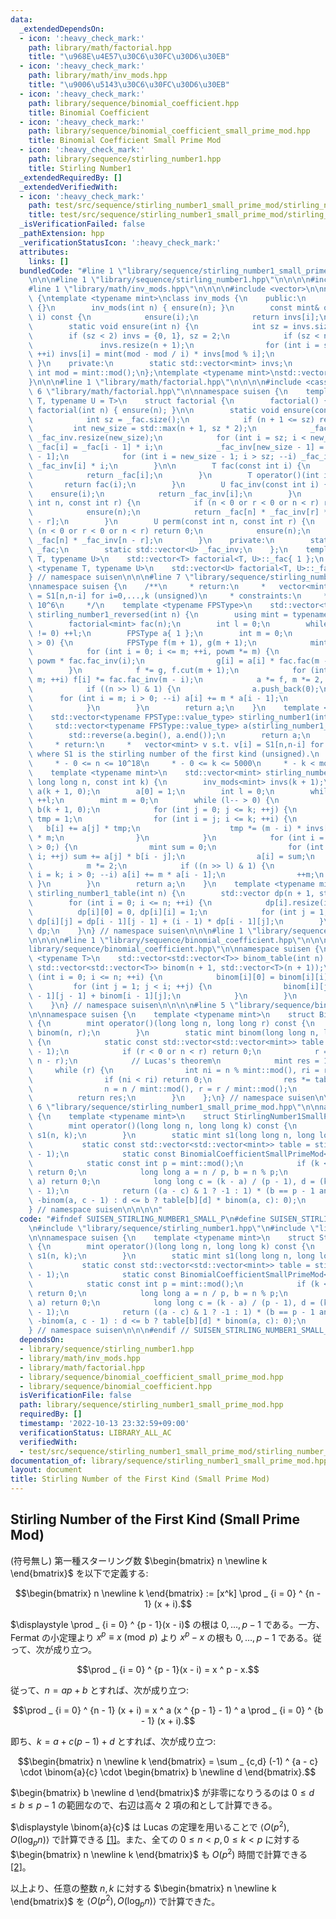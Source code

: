 ```yaml
---
data:
  _extendedDependsOn:
  - icon: ':heavy_check_mark:'
    path: library/math/factorial.hpp
    title: "\u968E\u4E57\u30C6\u30FC\u30D6\u30EB"
  - icon: ':heavy_check_mark:'
    path: library/math/inv_mods.hpp
    title: "\u9006\u5143\u30C6\u30FC\u30D6\u30EB"
  - icon: ':heavy_check_mark:'
    path: library/sequence/binomial_coefficient.hpp
    title: Binomial Coefficient
  - icon: ':heavy_check_mark:'
    path: library/sequence/binomial_coefficient_small_prime_mod.hpp
    title: Binomial Coefficient Small Prime Mod
  - icon: ':heavy_check_mark:'
    path: library/sequence/stirling_number1.hpp
    title: Stirling Number1
  _extendedRequiredBy: []
  _extendedVerifiedWith:
  - icon: ':heavy_check_mark:'
    path: test/src/sequence/stirling_number1_small_prime_mod/stirling_number_of_the_first_kind_small_p_large_n.test.cpp
    title: test/src/sequence/stirling_number1_small_prime_mod/stirling_number_of_the_first_kind_small_p_large_n.test.cpp
  _isVerificationFailed: false
  _pathExtension: hpp
  _verificationStatusIcon: ':heavy_check_mark:'
  attributes:
    links: []
  bundledCode: "#line 1 \"library/sequence/stirling_number1_small_prime_mod.hpp\"\n\
    \n\n\n#line 1 \"library/sequence/stirling_number1.hpp\"\n\n\n\n#include <algorithm>\n\
    #line 1 \"library/math/inv_mods.hpp\"\n\n\n\n#include <vector>\n\nnamespace suisen\
    \ {\ntemplate <typename mint>\nclass inv_mods {\n    public:\n        inv_mods()\
    \ {}\n        inv_mods(int n) { ensure(n); }\n        const mint& operator[](int\
    \ i) const {\n            ensure(i);\n            return invs[i];\n        }\n\
    \        static void ensure(int n) {\n            int sz = invs.size();\n    \
    \        if (sz < 2) invs = {0, 1}, sz = 2;\n            if (sz < n + 1) {\n \
    \               invs.resize(n + 1);\n                for (int i = sz; i <= n;\
    \ ++i) invs[i] = mint(mod - mod / i) * invs[mod % i];\n            }\n       \
    \ }\n    private:\n        static std::vector<mint> invs;\n        static constexpr\
    \ int mod = mint::mod();\n};\ntemplate <typename mint>\nstd::vector<mint> inv_mods<mint>::invs{};\n\
    }\n\n\n#line 1 \"library/math/factorial.hpp\"\n\n\n\n#include <cassert>\n#line\
    \ 6 \"library/math/factorial.hpp\"\n\nnamespace suisen {\n    template <typename\
    \ T, typename U = T>\n    struct factorial {\n        factorial() {}\n       \
    \ factorial(int n) { ensure(n); }\n\n        static void ensure(const int n) {\n\
    \            int sz = _fac.size();\n            if (n + 1 <= sz) return;\n   \
    \         int new_size = std::max(n + 1, sz * 2);\n            _fac.resize(new_size),\
    \ _fac_inv.resize(new_size);\n            for (int i = sz; i < new_size; ++i)\
    \ _fac[i] = _fac[i - 1] * i;\n            _fac_inv[new_size - 1] = U(1) / _fac[new_size\
    \ - 1];\n            for (int i = new_size - 1; i > sz; --i) _fac_inv[i - 1] =\
    \ _fac_inv[i] * i;\n        }\n\n        T fac(const int i) {\n            ensure(i);\n\
    \            return _fac[i];\n        }\n        T operator()(int i) {\n     \
    \       return fac(i);\n        }\n        U fac_inv(const int i) {\n        \
    \    ensure(i);\n            return _fac_inv[i];\n        }\n        U binom(const\
    \ int n, const int r) {\n            if (n < 0 or r < 0 or n < r) return 0;\n\
    \            ensure(n);\n            return _fac[n] * _fac_inv[r] * _fac_inv[n\
    \ - r];\n        }\n        U perm(const int n, const int r) {\n            if\
    \ (n < 0 or r < 0 or n < r) return 0;\n            ensure(n);\n            return\
    \ _fac[n] * _fac_inv[n - r];\n        }\n    private:\n        static std::vector<T>\
    \ _fac;\n        static std::vector<U> _fac_inv;\n    };\n    template <typename\
    \ T, typename U>\n    std::vector<T> factorial<T, U>::_fac{ 1 };\n    template\
    \ <typename T, typename U>\n    std::vector<U> factorial<T, U>::_fac_inv{ 1 };\n\
    } // namespace suisen\n\n\n#line 7 \"library/sequence/stirling_number1.hpp\"\n\
    \nnamespace suisen {\n    /**\n     * return:\n     *   vector<mint> v s.t. v[i]\
    \ = S1[n,n-i] for i=0,...,k (unsigned)\n     * constraints:\n     *   0 <= n <=\
    \ 10^6\n     */\n    template <typename FPSType>\n    std::vector<typename FPSType::value_type>\
    \ stirling_number1_reversed(int n) {\n        using mint = typename FPSType::value_type;\n\
    \        factorial<mint> fac(n);\n        int l = 0;\n        while ((n >> l)\
    \ != 0) ++l;\n        FPSType a{ 1 };\n        int m = 0;\n        while (l--\
    \ > 0) {\n            FPSType f(m + 1), g(m + 1);\n            mint powm = 1;\n\
    \            for (int i = 0; i <= m; ++i, powm *= m) {\n                f[i] =\
    \ powm * fac.fac_inv(i);\n                g[i] = a[i] * fac.fac(m - i);\n    \
    \        }\n            f *= g, f.cut(m + 1);\n            for (int i = 0; i <=\
    \ m; ++i) f[i] *= fac.fac_inv(m - i);\n            a *= f, m *= 2, a.cut(m + 1);\n\
    \            if ((n >> l) & 1) {\n                a.push_back(0);\n          \
    \      for (int i = m; i > 0; --i) a[i] += m * a[i - 1];\n                ++m;\n\
    \            }\n        }\n        return a;\n    }\n    template <typename FPSType>\n\
    \    std::vector<typename FPSType::value_type> stirling_number1(int n) {\n   \
    \     std::vector<typename FPSType::value_type> a(stirling_number1_reversed<FPSType>(n));\n\
    \        std::reverse(a.begin(), a.end());\n        return a;\n    }\n    /**\n\
    \     * return:\n     *   vector<mint> v s.t. v[i] = S1[n,n-i] for i=0,...,k,\
    \ where S1 is the stirling number of the first kind (unsigned).\n     * constraints:\n\
    \     * - 0 <= n <= 10^18\n     * - 0 <= k <= 5000\n     * - k < mod\n     */\n\
    \    template <typename mint>\n    std::vector<mint> stirling_number1_reversed(const\
    \ long long n, const int k) {\n        inv_mods<mint> invs(k + 1);\n        std::vector<mint>\
    \ a(k + 1, 0);\n        a[0] = 1;\n        int l = 0;\n        while (n >> l)\
    \ ++l;\n        mint m = 0;\n        while (l-- > 0) {\n            std::vector<mint>\
    \ b(k + 1, 0);\n            for (int j = 0; j <= k; ++j) {\n                mint\
    \ tmp = 1;\n                for (int i = j; i <= k; ++i) {\n                 \
    \   b[i] += a[j] * tmp;\n                    tmp *= (m - i) * invs[i - j + 1]\
    \ * m;\n                }\n            }\n            for (int i = k + 1; i--\
    \ > 0;) {\n                mint sum = 0;\n                for (int j = 0; j <=\
    \ i; ++j) sum += a[j] * b[i - j];\n                a[i] = sum;\n            }\n\
    \            m *= 2;\n            if ((n >> l) & 1) {\n                for (int\
    \ i = k; i > 0; --i) a[i] += m * a[i - 1];\n                ++m;\n           \
    \ }\n        }\n        return a;\n    }\n    template <typename mint>\n    std::vector<std::vector<mint>>\
    \ stirling_number1_table(int n) {\n        std::vector dp(n + 1, std::vector<mint>{});\n\
    \        for (int i = 0; i <= n; ++i) {\n            dp[i].resize(i + 1);\n  \
    \          dp[i][0] = 0, dp[i][i] = 1;\n            for (int j = 1; j < i; ++j)\
    \ dp[i][j] = dp[i - 1][j - 1] + (i - 1) * dp[i - 1][j];\n        }\n        return\
    \ dp;\n    }\n} // namespace suisen\n\n\n#line 1 \"library/sequence/binomial_coefficient_small_prime_mod.hpp\"\
    \n\n\n\n#line 1 \"library/sequence/binomial_coefficient.hpp\"\n\n\n\n#line 5 \"\
    library/sequence/binomial_coefficient.hpp\"\n\nnamespace suisen {\n    template\
    \ <typename T>\n    std::vector<std::vector<T>> binom_table(int n) {\n       \
    \ std::vector<std::vector<T>> binom(n + 1, std::vector<T>(n + 1));\n        for\
    \ (int i = 0; i <= n; ++i) {\n            binom[i][0] = binom[i][i] = 1;\n   \
    \         for (int j = 1; j < i; ++j) {\n                binom[i][j] = binom[i\
    \ - 1][j - 1] + binom[i - 1][j];\n            }\n        }\n        return binom;\n\
    \    }\n} // namespace suisen\n\n\n\n#line 5 \"library/sequence/binomial_coefficient_small_prime_mod.hpp\"\
    \n\nnamespace suisen {\n    template <typename mint>\n    struct BinomialCoefficientSmallPrimeMod\
    \ {\n        mint operator()(long long n, long long r) const {\n            return\
    \ binom(n, r);\n        }\n        static mint binom(long long n, long long r)\
    \ {\n            static const std::vector<std::vector<mint>> table = binom_table<mint>(mint::mod()\
    \ - 1);\n            if (r < 0 or n < r) return 0;\n            r = std::min(r,\
    \ n - r);\n            // Lucas's theorem\n            mint res = 1;\n       \
    \     while (r) {\n                int ni = n % mint::mod(), ri = r % mint::mod();\n\
    \                if (ni < ri) return 0;\n                res *= table[ni][ri];\n\
    \                n = n / mint::mod(), r = r / mint::mod();\n            }\n  \
    \          return res;\n        }\n    };\n} // namespace suisen\n\n\n\n#line\
    \ 6 \"library/sequence/stirling_number1_small_prime_mod.hpp\"\n\nnamespace suisen\
    \ {\n    template <typename mint>\n    struct StirlingNumber1SmallPrimeMod {\n\
    \        mint operator()(long long n, long long k) const {\n            return\
    \ s1(n, k);\n        }\n        static mint s1(long long n, long long k) {\n \
    \           static const std::vector<std::vector<mint>> table = stirling_number1_table<mint>(mint::mod()\
    \ - 1);\n            static const BinomialCoefficientSmallPrimeMod<mint> binom{};\n\
    \            static const int p = mint::mod();\n            if (k < 0 or n < k)\
    \ return 0;\n            long long a = n / p, b = n % p;\n            if (k <\
    \ a) return 0;\n            long long c = (k - a) / (p - 1), d = (k - a) % (p\
    \ - 1);\n            return ((a - c) & 1 ? -1 : 1) * (b == p - 1 and d == 0 ?\
    \ -binom(a, c - 1) : d <= b ? table[b][d] * binom(a, c): 0);\n        }\n    };\n\
    } // namespace suisen\n\n\n\n"
  code: "#ifndef SUISEN_STIRLING_NUMBER1_SMALL_P\n#define SUISEN_STIRLING_NUMBER1_SMALL_P\n\
    \n#include \"library/sequence/stirling_number1.hpp\"\n#include \"library/sequence/binomial_coefficient_small_prime_mod.hpp\"\
    \n\nnamespace suisen {\n    template <typename mint>\n    struct StirlingNumber1SmallPrimeMod\
    \ {\n        mint operator()(long long n, long long k) const {\n            return\
    \ s1(n, k);\n        }\n        static mint s1(long long n, long long k) {\n \
    \           static const std::vector<std::vector<mint>> table = stirling_number1_table<mint>(mint::mod()\
    \ - 1);\n            static const BinomialCoefficientSmallPrimeMod<mint> binom{};\n\
    \            static const int p = mint::mod();\n            if (k < 0 or n < k)\
    \ return 0;\n            long long a = n / p, b = n % p;\n            if (k <\
    \ a) return 0;\n            long long c = (k - a) / (p - 1), d = (k - a) % (p\
    \ - 1);\n            return ((a - c) & 1 ? -1 : 1) * (b == p - 1 and d == 0 ?\
    \ -binom(a, c - 1) : d <= b ? table[b][d] * binom(a, c): 0);\n        }\n    };\n\
    } // namespace suisen\n\n\n#endif // SUISEN_STIRLING_NUMBER1_SMALL_P\n"
  dependsOn:
  - library/sequence/stirling_number1.hpp
  - library/math/inv_mods.hpp
  - library/math/factorial.hpp
  - library/sequence/binomial_coefficient_small_prime_mod.hpp
  - library/sequence/binomial_coefficient.hpp
  isVerificationFile: false
  path: library/sequence/stirling_number1_small_prime_mod.hpp
  requiredBy: []
  timestamp: '2022-10-13 23:32:59+09:00'
  verificationStatus: LIBRARY_ALL_AC
  verifiedWith:
  - test/src/sequence/stirling_number1_small_prime_mod/stirling_number_of_the_first_kind_small_p_large_n.test.cpp
documentation_of: library/sequence/stirling_number1_small_prime_mod.hpp
layout: document
title: Stirling Number of the First Kind (Small Prime Mod)
---
```

## Stirling Number of the First Kind (Small Prime Mod)

(符号無し) 第一種スターリング数 $\begin{bmatrix} n \newline k \end{bmatrix}$ を以下で定義する:

$$\begin{bmatrix} n \newline k \end{bmatrix} := [x^k] \prod _ {i = 0} ^ {n - 1} (x + i).$$

$\displaystyle \prod _ {i = 0} ^ {p - 1}(x - i)$ の根は $0,\ldots,p-1$ である。一方、Fermat の小定理より $x ^ p \equiv x \pmod{p}$ より $x ^ p - x$ の根も $0,\ldots,p-1$ である。従って、次が成り立つ。

$$\prod _ {i = 0} ^ {p - 1}(x - i) = x ^ p - x.$$

従って、$n=ap+b$ とすれば、次が成り立つ:

$$\prod _ {i = 0} ^ {n - 1} (x + i) = x ^ a (x ^ {p - 1} - 1) ^ a \prod _ {i = 0} ^ {b - 1} (x + i).$$

即ち、$k=a+c(p-1)+d$ とすれば、次が成り立つ:

$$\begin{bmatrix} n \newline k \end{bmatrix} = \sum _ {c,d} (-1) ^ {a - c} \cdot \binom{a}{c} \cdot \begin{bmatrix} b \newline d \end{bmatrix}.$$

$\begin{bmatrix} b \newline d \end{bmatrix}$ が非零になりうるのは $0\leq d\leq b\leq p-1$ の範囲なので、右辺は高々 $2$ 項の和として計算できる。

$\displaystyle \binom{a}{c}$ は Lucas の定理を用いることで $\langle O(p ^ 2),O(\log _p n)\rangle$ で計算できる [[1]](https://suisen-cp.github.io/cp-library-cpp/library/sequence/binomial_coefficient_small_prime_mod.hpp)。また、全ての $0\leq n\lt p,0\leq k\lt p$ に対する $\begin{bmatrix} n \newline k \end{bmatrix}$ も $O(p ^ 2)$ 時間で計算できる [[2]](https://suisen-cp.github.io/cp-library-cpp/library/sequence/stirling_number1.hpp)。

以上より、任意の整数 $n,k$ に対する $\begin{bmatrix} n \newline k \end{bmatrix}$ を $\langle O(p ^ 2),O(\log _p n)\rangle$ で計算できた。
